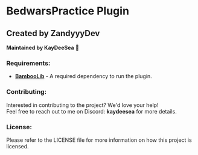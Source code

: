 

# BedwarsPractice Plugin

## Created by ZandyyyDev  
**Maintained by KayDeeSea** 👀


### Requirements:
- **[BambooLib](https://github.com/Valerycraft1313241/BambooLib)** - A required dependency to run the plugin.


### Contributing:
Interested in contributing to the project? We'd love your help!  
Feel free to reach out to me on Discord: **kaydeesea** for more details.


### License:
Please refer to the LICENSE file for more information on how this project is licensed.

